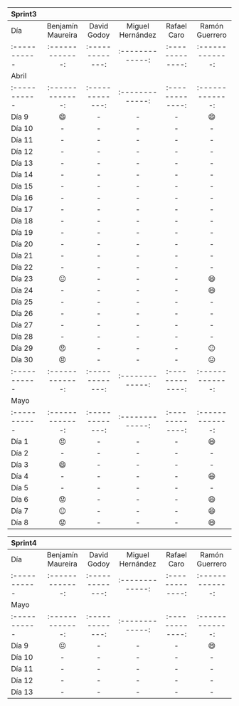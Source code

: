 
| Sprint3      | |    |  |   |  |
| :----------- | :-------------: | :-------------: | :-------------:  |:-------------:| :-------------:|
| Día          |Benjamín Maureira| David Godoy     | Miguel Hernández | Rafael Caro   | Ramón Guerrero |
| :----------- | :-------------: | :-------------: | :-------------:  |:-------------:| :-------------:|
| Abril        | |    |  |   |  |
| :----------- | :-------------: | :-------------: | :-------------:  |:-------------:| :-------------:|
| Día 9        | :smile:         | -               | -                | -             | :smile:        |
| Día 10       | -               | -               | -                | -             | -              |
| Día 11       | -               | -               | -                | -             | -              |
| Día 12       | -               | -               | -                | -             | -              |
| Día 13       | -               | -               | -                | -             | -              |
| Día 14       | -               | -               | -                | -             | -              |
| Día 15       | -               | -               | -                | -             | -              |
| Día 16       | -               | -               | -                | -             | -              |
| Día 17       | -               | -               | -                | -             | -              |
| Día 18       | -               | -               | -                | -             | -              |
| Día 19       | -               | -               | -                | -             | -              |
| Día 20       | -               | -               | -                | -             | -              |
| Día 21       | -               | -               | -                | -             | -              |
| Día 22       | -               | -               | -                | -             | -              |
| Día 23       | :neutral_face:  | -               | -                | -             | :smile:        |
| Día 24       | -               | -               | -                | -             | :smile:        |
| Día 25       | -               | -               | -                | -             | -              |
| Día 26       | -               | -               | -                | -             | -              |
| Día 27       | -               | -               | -                | -             | -              |
| Día 28       | -               | -               | -                | -             | -              |
| Día 29       | :angry:         | -               | -                | -             | :neutral_face: |
| Día 30       | :angry:         | -               | -                | -             | :neutral_face: |
| :----------- | :-------------: | :-------------: | :-------------:  |:-------------:| :-------------:|
| Mayo         | |    |  |   |  |
| :----------- | :-------------: | :-------------: | :-------------:  |:-------------:| :-------------:|
| Día 1        | :angry:         | -               | -                | -             | :smile:        |
| Día 2        | -               | -               | -                | -             | -              |
| Día 3        | :smile:         | -               | -                | -             | -              |
| Día 4        | -               | -               | -                | -             | :smile:        |
| Día 5        | -               | -               | -                | -             | -              |
| Día 6        | :worried:       | -               | -                | -             | :smile:        |
| Día 7        | :neutral_face:  | -               | -                | -             | :smile:        |
| Día 8        | :worried:       | -               | -                | -             | :smile:        |



| Sprint4      | |    |  |   |  |
| :----------- | :-------------: | :-------------: | :-------------:  |:-------------:| :-------------:|
| Día          |Benjamín Maureira| David Godoy     | Miguel Hernández | Rafael Caro   | Ramón Guerrero |
| :----------- | :-------------: | :-------------: | :-------------:  |:-------------:| :-------------:|
| Mayo         | |    |  |   |  |
| :----------- | :-------------: | :-------------: | :-------------:  |:-------------:| :-------------:|
| Día 9        | :neutral_face:  | -               | -                | -             | :smile:        |
| Día 10       | -               | -               | -                | -             | -              |
| Día 11       | -               | -               | -                | -             | -              |
| Día 12       | -               | -               | -                | -             | -              |
| Día 13       | -               | -               | -                | -             | -              |


